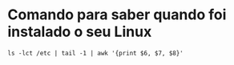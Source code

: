 # Comando para saber quando foi instalado o seu Linux


```shell
ls -lct /etc | tail -1 | awk '{print $6, $7, $8}'
```
